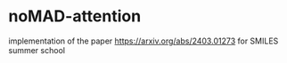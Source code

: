 # noMAD-attention
implementation of the paper https://arxiv.org/abs/2403.01273 for SMILES summer school
